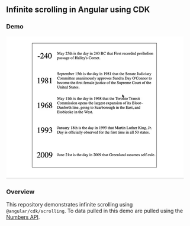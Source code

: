 ## Infinite scrolling in Angular using CDK

### Demo

![](images/angular-infinite-scroll.gif)

### Overview

This repository demonstrates infinite scrolling using `@angular/cdk/scrolling`. To data pulled in this demo are pulled using the [Numbers API](http://numbersapi.com/).


